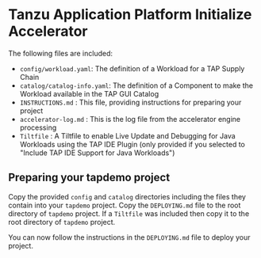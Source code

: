 # Tanzu Application Platform Initialize Accelerator

The following files are included:
- `config/workload.yaml`: The definition of a Workload for a TAP Supply Chain
- `catalog/catalog-info.yaml`: The definition of a Component to make the Workload available in the TAP GUI Catalog
- `INSTRUCTIONS.md` : This file, providing instructions for preparing your project
- `accelerator-log.md` : This is the log file from the accelerator engine processing
- `Tiltfile` : A Tiltfile to enable Live Update and Debugging for Java Workloads using the TAP IDE Plugin (only provided if you selected to "Include TAP IDE Support for Java Workloads")

## Preparing your tapdemo project

Copy the provided `config` and `catalog` directories including the files they contain into your `tapdemo` project. Copy the `DEPLOYING.md` file to the root directory of `tapdemo` project. If a `Tiltfile` was included then copy it to the root directory of `tapdemo` project.

You can now follow the instructions in the `DEPLOYING.md` file to deploy your project.
